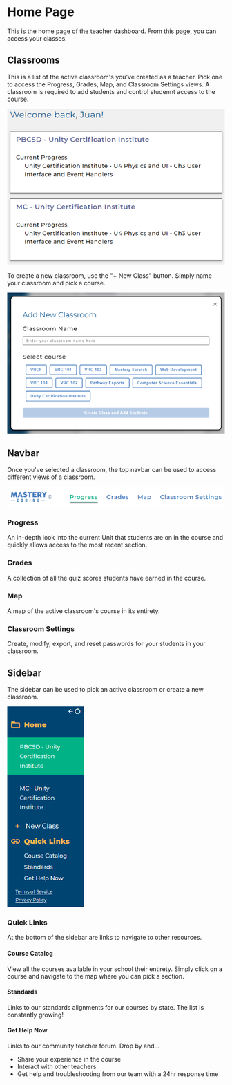 # Home Page

This is the home page of the teacher dashboard. From this page, you can access your classes.

## Classrooms

This is a list of the active classroom's you've created as a teacher. Pick one to access the Progress, Grades, Map, and Classroom Settings views. A classroom is required to add students and control studennt access to the course.

![Classrooms](./Resources/Classrooms.png)

To create a new classroom, use the "+ New Class" button. Simply name your classroom and pick a course.

![Create Classroom](./Resources/CreateClassroom.png)

## Navbar

Once you've selected a classroom, the top navbar can be used to access different views of a classroom.

![Navbar](./Resources/Navbar.png)

### Progress

An in-depth look into the current Unit that students are on in the course and quickly allows access to the most recent section.

### Grades

A collection of all the quiz scores students have earned in the course.

### Map

A map of the active classroom's course in its entirety.

### Classroom Settings

Create, modify, export, and reset passwords for your students in your classroom.

## Sidebar

The sidebar can be used to pick an active classroom or create a new classroom.

![Sidebar](./Resources/Sidebar.png)

### Quick Links

At the bottom of the sidebar are links to navigate to other resources.

#### Course Catalog

View all the courses available in your school their entirety. Simply click on a course and navigate to the map where you can pick a section.

#### Standards

Links to our standards alignments for our courses by state. The list is constantly growing!

#### Get Help Now

Links to our community teacher forum. Drop by and...

- Share your experience in the course
- Interact with other teachers
- Get help and troubleshooting from our team with a 24hr response time
